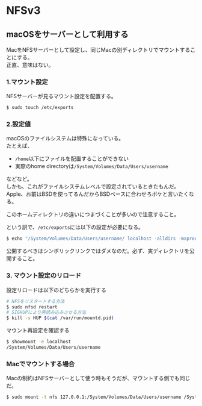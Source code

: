 # NFSv3

## macOSをサーバーとして利用する

MacをNFSサーバーとして設定し、同じMacの別ディレクトリでマウントすることにする。  
正直、意味はない。

### 1.マウント設定

NFSサーバーが見るマウント設定を配置する。

```bash
$ sudo touch /etc/exports
```

### 2.設定値

macOSのファイルシステムは特殊になっている。  
たとえば、

- `/home`以下にファイルを配置することができない
- 実際のhome directoryは`/System/Volumes/Data/Users/username`

などなど。  
しかも、これがファイルシステムレベルで設定されているときたもんだ。  
Apple、お前はBSDを使ってるんだからBSDベースに合わせろボケと言いたくなる。

このホームディレクトリの違いにつまづくことが多いので注意すること。

という訳で、`/etc/exports`には以下の設定が必要になる。

```bash
$ echo "/System/Volumes/Data/Users/username/ localhost -alldirs -maproot=username" > /etc/exports
```

公開するべきはシンボリックリンクではダメなのだ。必ず、実ディレクトリを公開すること。

### 3. マウント設定のリロード

設定リロードは以下のどちらかを実行する

```bash
# NFSをリスタートする方法
$ sudo nfsd restart
# SIGHUPにより再読み込みさせる方法
$ kill -s HUP $(cat /var/run/mountd.pid)
```

マウント再設定を確認する

```bash
$ showmount -e localhost
/System/Volumes/Data/Users/username
```

### Macでマウントする場合

Macの制約はNFSサーバーとして使う時もそうだが、マウントする側でも同じだ。

```bash
$ sudo mount -t nfs 127.0.0.1:/System/Volumes/Data/Users/username /System/Volumes/Data/Users/username2/user1/
```
